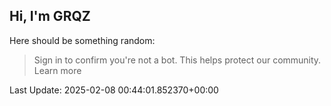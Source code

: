 ## Hi, I'm GRQZ
Here should be something random:  
> Sign in to confirm you're not a bot. This helps protect our community. Learn more


Last Update: 2025-02-08 00:44:01.852370+00:00
